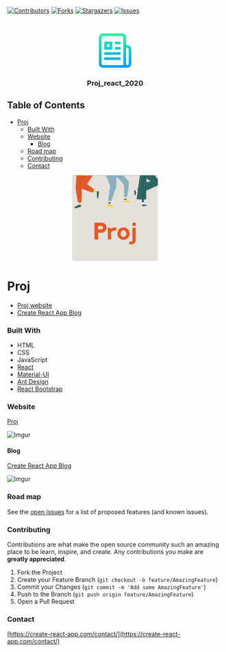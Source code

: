 
[![Contributors][contributors-shield]][contributors-url]
[![Forks][forks-shield]][forks-url]
[![Stargazers][stars-shield]][stars-url]
[![Issues][issues-shield]][issues-url]


<!-- PROJECT LOGO -->
<br />
<p align="center">
  <a href="https://github.com/villivald/proj_react_2020">
    <img src="src/assets/logo-readme.png" alt="Logo" width="80" height="80">
  </a>

  <h3 align="center">Proj_react_2020</h3>
</p>



<!-- TABLE OF CONTENTS -->
## Table of Contents

- [Proj](#proj)
    - [Built With](#built-with)
  - [Website](#website)
    - [Blog](#blog)
  - [Road map](#road-map)
  - [Contributing](#contributing)
  - [Contact](#contact)



<p align="center">
  <a href="https://github.com/villivald/proj_react_2020">
    <img src="src/images/logo/103.png" alt="Logo" width="200" height="200">
  </a>
</p>

# Proj


* [Proj website](https://proj.create-react-app.com/)
* [Create React App Blog](https://create-react-app.com/)


### Built With

* HTML
* CSS
* JavaScript
* [React](https://reactjs.org/docs/getting-started.html)
* [Material-UI](https://material-ui.com/)
* [Ant Design](https://ant.design/)
* [React Bootstrap](https://react-bootstrap.github.io/)


### Website

[Proj](https://proj.create-react-app.com/)

![Imgur](https://i.imgur.com/1JJxOYF.png)

#### Blog

[Create React App Blog](https://create-react-app.com/)

![Imgur](https://i.imgur.com/0o2KKuo.png)


<!-- ROAD MAP -->
### Road map

See the [open issues](https://github.com/villivald/proj_react_2020/issues) for a list of proposed features (and known issues).



<!-- CONTRIBUTING -->
### Contributing

Contributions are what make the open source community such an amazing place to be learn, inspire, and create. Any contributions you make are **greatly appreciated**.

1. Fork the Project
2. Create your Feature Branch (`git checkout -b feature/AmazingFeature`)
3. Commit your Changes (`git commit -m 'Add some AmazingFeature'`)
4. Push to the Branch (`git push origin feature/AmazingFeature`)
5. Open a Pull Request



### Contact

[https://create-react-app.com/contact/](https://create-react-app.com/contact/)




<!-- MARKDOWN LINKS & IMAGES -->
<!-- https://www.markdownguide.org/basic-syntax/#reference-style-links -->
[contributors-shield]: https://img.shields.io/github/contributors/villivald/proj_react_2020.svg?style=flat
[contributors-url]: https://github.com/villivald/proj_react_2020/graphs/contributors
[forks-shield]: https://img.shields.io/github/forks/villivald/proj_react_2020.svg?style=flat
[forks-url]: https://github.com/villivald/proj_react_2020/network/members
[stars-shield]: https://img.shields.io/github/stars/villivald/proj_react_2020.svg?style=flat
[stars-url]: https://github.com/villivald/proj_react_2020/stargazers
[issues-shield]: https://img.shields.io/github/issues/villivald/proj_react_2020.svg?style=flat
[issues-url]: https://github.com/villivald/proj_react_2020/issues
